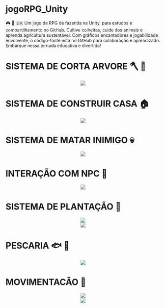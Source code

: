 # jogoRPG_Unity
🎮 🧠 🇧🇷  Um jogo de RPG de fazenda na Unity, para estudos e compartilhamento no GitHub. Cultive colheitas, cuide dos animais e aprenda agricultura sustentável. Com gráficos encantadores e jogabilidade envolvente, o código-fonte está no GitHub para colaboração e aprendizado. Embarque nessa jornada educativa e divertida!

# SISTEMA DE CORTA ARVORE 🪓 🌳

<div align="center">
<img max-width="500" src= "https://user-images.githubusercontent.com/89424721/236951150-012a4925-c770-4b07-b623-897ea35bb048.gif" />
 </div>


# SISTEMA DE CONSTRUIR CASA 🏠

<div align="center">
<img max-width="500" src= "https://user-images.githubusercontent.com/89424721/236952177-8b7a338b-5417-4d91-a3c4-e2d89fa34fe9.gif" />
 </div>


# SISTEMA DE MATAR INIMIGO 💀

<div align="center">
<img max-width="500" src= "https://user-images.githubusercontent.com/89424721/236953048-fac6bafb-45cc-47e0-ae03-9da33f3a2bdb.gif" />
 </div>


# INTERAÇÃO COM NPC 🧔

<div align="center">
<img max-width="500" src= "https://user-images.githubusercontent.com/89424721/236953436-a39f178f-dec3-4a77-8774-7cc11fa2954a.gif" />
 </div>


# SISTEMA DE PLANTAÇÃO 🥕 

<div align="center">
<img max-width="500" src= "https://user-images.githubusercontent.com/89424721/236954682-86066cdb-7984-4847-b810-6638da80f3c8.gif" />
 </div>
 
 <div align="center">
<img max-width="500" src= "https://user-images.githubusercontent.com/89424721/236954698-66777dc4-df6d-476f-9f48-0f76bfcab910.gif" />
 </div>


# PESCARIA 🐟 🎣

<div align="center">
<img max-width="500" src= "https://user-images.githubusercontent.com/89424721/236955239-dd72ac91-469c-4af8-9bca-1ec365afee98.gif" />
 </div>


# MOVIMENTACÃO 🏃

<div align="center">
<img max-width="500" src= "https://user-images.githubusercontent.com/89424721/236955973-91488c2b-8e51-48e9-8a63-481137167588.gif" />
 </div>

<div align="center">
<img max-width="500" src= "https://user-images.githubusercontent.com/89424721/236956027-f1fb9b89-9505-4b90-a941-7b0d51d4277d.gif" />
 </div>





